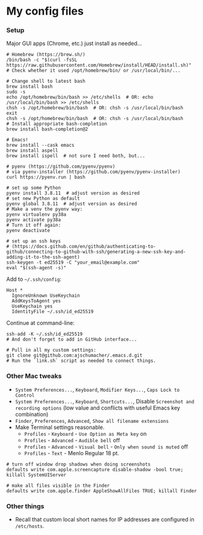 # My config files


### Setup

Major GUI apps (Chrome, etc.) just install as needed...

```shell
# Homebrew (https://brew.sh/)
/bin/bash -c "$(curl -fsSL https://raw.githubusercontent.com/Homebrew/install/HEAD/install.sh)"
# Check whether it used /opt/homebrew/bin/ or /usr/local/bin/...

# Change shell to latest bash
brew install bash
sudo -s
echo /opt/homebrew/bin/bash >> /etc/shells  # OR: echo /usr/local/bin/bash >> /etc/shells
chsh -s /opt/homebrew/bin/bash  # OR: chsh -s /usr/local/bin/bash
exit
chsh -s /opt/homebrew/bin/bash  # OR: chsh -s /usr/local/bin/bash
# Install appropriate bash-completion
brew install bash-completion@2

# Emacs!
brew install --cask emacs
brew install aspell
brew install ispell  # not sure I need both, but...

# pyenv (https://github.com/pyenv/pyenv)
# via pyenv-installer (https://github.com/pyenv/pyenv-installer)
curl https://pyenv.run | bash

# set up some Python
pyenv install 3.8.11  # adjust version as desired
# set new Python as default
pyenv global 3.8.11  # adjust version as desired
# Make a venv the pyenv way:
pyenv virtualenv py38a
pyenv activate py38a
# Turn it off again:
pyenv deactivate

# set up an ssh keys
# (https://docs.github.com/en/github/authenticating-to-github/connecting-to-github-with-ssh/generating-a-new-ssh-key-and-adding-it-to-the-ssh-agent)
ssh-keygen -t ed25519 -C "your_email@example.com"
eval "$(ssh-agent -s)"
```

Add to `~/.ssh/config`:

```text
Host *
  IgnoreUnknown UseKeychain
  AddKeysToAgent yes
  UseKeychain yes
  IdentityFile ~/.ssh/id_ed25519
```

Continue at command-line:

```shell
ssh-add -K ~/.ssh/id_ed25519
# And don't forget to add in GitHub interface...

# Pull in all my custom settings:
git clone git@github.com:ajschumacher/.emacs.d.git
# Run the `link.sh` script as needed to connect things.
```


### Other Mac tweaks

 * `System Preferences...`, `Keyboard`, `Modifier Keys...`, `Caps Lock
   to Control`
 * `System Preferences...`, `Keyboard`, `Shortcuts...`, Disable
   `Screenshot and recording options` (low value and conflicts with
   useful Emacs key combination)
 * `Finder`, `Preferences`, `Advanced`, `Show all filename extensions`
 * Make Terminal settings reasonable.
     * `Profiles` - `Keyboard` - `Use Option as Meta key` on
     * `Profiles` - `Advanced` - `Audible bell` off
     * `Profiles` - `Advanced` - `Visual bell` - `Only when sound is muted` off
     * `Profiles` - `Text` - Menlo Regular 18 pt.

[in Finder preferences]: http://www.idownloadblog.com/2014/10/29/how-to-show-or-hide-filename-extensions-in-os-x-yosemite/

```
# turn off window drop shadows when doing screenshots
defaults write com.apple.screencapture disable-shadow -bool true; killall SystemUIServer

# make all files visible in the Finder
defaults write com.apple.finder AppleShowAllFiles TRUE; killall Finder
```


### Other things

 * Recall that custom local short names for IP addresses are
   configured in `/etc/hosts`.
